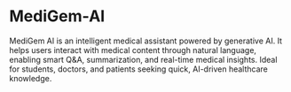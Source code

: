 # MediGem-AI
MediGem AI is an intelligent medical assistant powered by generative AI. It helps users interact with medical content through natural language, enabling smart Q&amp;A, summarization, and real-time medical insights. Ideal for students, doctors, and patients seeking quick, AI-driven healthcare knowledge.

